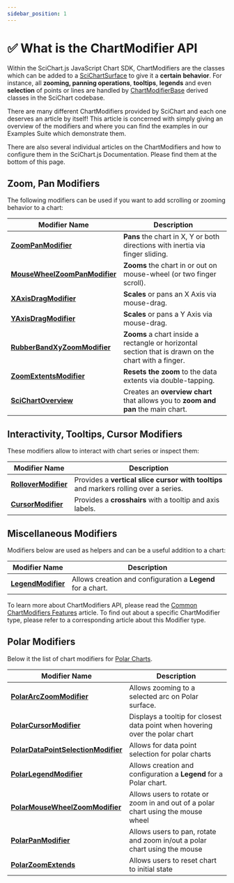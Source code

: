 ```yaml
---
sidebar_position: 1
---
```


# ✅ What is the ChartModifier API

Within the SciChart.js JavaScript Chart SDK, ChartModifiers are the classes which can be added to a [SciChartSurface](https://www.scichart.com/documentation/js/current/typedoc/classes/scichartsurface.html) to give it a **certain** **behavior**. For instance, all **zooming, panning operations**, **tooltips**, **legends** and even **selection** of points or lines are handled by [ChartModifierBase](https://www.scichart.com/documentation/js/current/typedoc/classes/chartmodifierbase.html) derived classes in the SciChart codebase.

There are many different ChartModifiers provided by SciChart and each one deserves an article by itself! This article is concerned with simply giving an overview of the modifiers and where you can find the examples in our Examples Suite which demonstrate them.

There are also several individual articles on the ChartModifiers and how to configure them in the SciChart.js Documentation. Please find them at the bottom of this page.

Zoom, Pan Modifiers
-------------------

The following modifiers can be used if you want to add scrolling or zooming behavior to a chart:

| Modifier Name | Description |
|--------------|-------------|
| **[ZoomPanModifier](/docs/2d-charts/chart-modifier-api/zooming-and-panning/zoom-pan-modifier/index.md)** | **Pans** the chart in X, Y or both directions with inertia via finger sliding. |
| **[MouseWheelZoomPanModifier](/docs/2d-charts/chart-modifier-api/zooming-and-panning/mouse-wheel-zoom-modifier/index.md)** | **Zooms** the chart in or out on mouse-wheel (or two finger scroll). |
| **[XAxisDragModifier](/docs/2d-charts/chart-modifier-api/zooming-and-panning/x-axis-drag-modifier/index.md)** | **Scales** or pans an X Axis via mouse-drag. |
| **[YAxisDragModifier](/docs/2d-charts/chart-modifier-api/zooming-and-panning/y-axis-drag-modifier/index.md)** | **Scales** or pans a Y Axis via mouse-drag. |
| **[RubberBandXyZoomModifier](/docs/2d-charts/chart-modifier-api/zooming-and-panning/rubber-band-xy-zoom-modifier/index.md)** | **Zooms** a chart inside a rectangle or horizontal section that is drawn on the chart with a finger. |
| **[ZoomExtentsModifier](/docs/2d-charts/chart-modifier-api/zooming-and-panning/zoom-extents-modifier/index.md)** | **Resets the zoom** to the data extents via double-tapping. |
| **[SciChartOverview](/docs/2d-charts/chart-modifier-api/zooming-and-panning/overview/index.md)** | Creates an **overview chart** that allows you to **zoom and pan** the main chart. |

Interactivity, Tooltips, Cursor Modifiers
-----------------------------------------

These modifiers allow to interact with chart series or inspect them:

| **Modifier Name** | **Description** |
|-------------------|-----------------|
|**[RolloverModifier](/docs/2d-charts/chart-modifier-api/rollover-modifier/index.md)**|Provides a **vertical slice cursor with tooltips** and markers rolling over a series.|
|**[CursorModifier](/docs/2d-charts/chart-modifier-api/cursor-modifier/cursor-modifier-overview/index.md)**|Provides a **crosshairs** with a tooltip and axis labels.|

Miscellaneous Modifiers
-----------------------

Modifiers below are used as helpers and can be a useful addition to a chart:

| **Modifier Name** | **Description** |
|-------------------|-----------------|
| **[LegendModifier](/docs/2d-charts/chart-modifier-api/miscellaneous-modifiers/legend-modifier/index.md)** | Allows creation and configuration a **Legend** for a chart. |

To learn more about ChartModifiers API, please read the [Common ChartModifiers Features](/docs/2d-charts/chart-modifier-api/common-features/index.md) article. To find out about a specific ChartModifier type, please refer to a corresponding article about this Modifier type.

Polar Modifiers
---------------

Below it the list of chart modifiers for [Polar Charts](/docs/2d-charts/surface/scichart-polar-surface-type/index.md).

| **Modifier Name** | **Description** |
|-------------------|-----------------|
| **[PolarArcZoomModifier](/docs/2d-charts/chart-modifier-api/polar-modifiers/polar-arc-zoom-modifier/index.md)** | Allows zooming to a selected arc on Polar surface. |
| **[PolarCursorModifier](/docs/2d-charts/chart-modifier-api/polar-modifiers/polar-cursor-modifier/index.md)** | Displays a tooltip for closest data point when hovering over the polar chart |
| **[PolarDataPointSelectionModifier](/docs/2d-charts/chart-modifier-api/polar-modifiers/polar-data-point-selection-modifier/index.md)** | Allows for data point selection for polar charts |
| **[PolarLegendModifier](/docs/2d-charts/chart-modifier-api/polar-modifiers/polar-legend-modifier/index.md)** | Allows creation and configuration a **Legend** for a Polar chart. |
| **[PolarMouseWheelZoomModifier](/docs/2d-charts/chart-modifier-api/polar-modifiers/polar-mouse-wheel-zoom-modifier/index.md)** | Allows users to rotate or zoom in and out of a polar chart using the mouse wheel |
| **[PolarPanModifier](/docs/2d-charts/chart-modifier-api/polar-modifiers/polar-pan-modifier/index.md)** | Allows users to pan, rotate and zoom in/out a polar chart using the mouse |
| **[PolarZoomExtends](/docs/2d-charts/chart-modifier-api/polar-modifiers/polar-zoom-extents-modifier/index.md)** | Allows users to reset chart to initial state |
